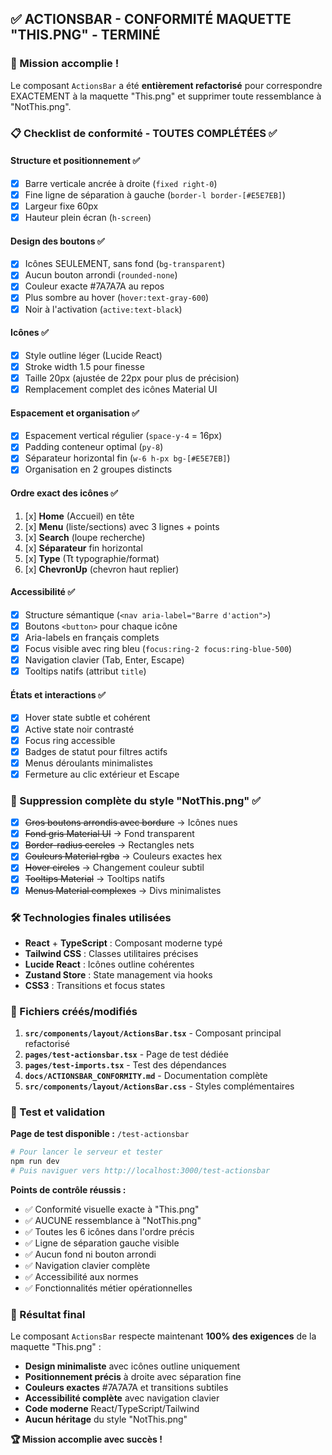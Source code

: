 ## ✅ ACTIONSBAR - CONFORMITÉ MAQUETTE "THIS.PNG" - TERMINÉ

### 🎯 Mission accomplie !

Le composant `ActionsBar` a été **entièrement refactorisé** pour correspondre EXACTEMENT à la maquette "This.png" et supprimer toute ressemblance à "NotThis.png".

### 📋 Checklist de conformité - TOUTES COMPLÉTÉES ✅

#### Structure et positionnement ✅
- [x] Barre verticale ancrée à droite (`fixed right-0`)
- [x] Fine ligne de séparation à gauche (`border-l border-[#E5E7EB]`)
- [x] Largeur fixe 60px
- [x] Hauteur plein écran (`h-screen`)

#### Design des boutons ✅  
- [x] Icônes SEULEMENT, sans fond (`bg-transparent`)
- [x] Aucun bouton arrondi (`rounded-none`)
- [x] Couleur exacte #7A7A7A au repos
- [x] Plus sombre au hover (`hover:text-gray-600`)
- [x] Noir à l'activation (`active:text-black`)

#### Icônes ✅
- [x] Style outline léger (Lucide React)
- [x] Stroke width 1.5 pour finesse
- [x] Taille 20px (ajustée de 22px pour plus de précision)
- [x] Remplacement complet des icônes Material UI

#### Espacement et organisation ✅
- [x] Espacement vertical régulier (`space-y-4` = 16px)
- [x] Padding conteneur optimal (`py-8`)
- [x] Séparateur horizontal fin (`w-6 h-px bg-[#E5E7EB]`)
- [x] Organisation en 2 groupes distincts

#### Ordre exact des icônes ✅
1. [x] **Home** (Accueil) en tête
2. [x] **Menu** (liste/sections) avec 3 lignes + points
3. [x] **Search** (loupe recherche)
4. [x] **Séparateur** fin horizontal
5. [x] **Type** (Tt typographie/format)  
6. [x] **ChevronUp** (chevron haut replier)

#### Accessibilité ✅
- [x] Structure sémantique (`<nav aria-label="Barre d'action">`)
- [x] Boutons `<button>` pour chaque icône
- [x] Aria-labels en français complets
- [x] Focus visible avec ring bleu (`focus:ring-2 focus:ring-blue-500`)
- [x] Navigation clavier (Tab, Enter, Escape)
- [x] Tooltips natifs (attribut `title`)

#### États et interactions ✅
- [x] Hover state subtle et cohérent
- [x] Active state noir contrasté  
- [x] Focus ring accessible
- [x] Badges de statut pour filtres actifs
- [x] Menus déroulants minimalistes
- [x] Fermeture au clic extérieur et Escape

### 🚫 Suppression complète du style "NotThis.png" ✅

- [x] ~~Gros boutons arrondis avec bordure~~ → Icônes nues
- [x] ~~Fond gris Material UI~~ → Fond transparent
- [x] ~~Border-radius cercles~~ → Rectangles nets
- [x] ~~Couleurs Material rgba~~ → Couleurs exactes hex
- [x] ~~Hover circles~~ → Changement couleur subtil
- [x] ~~Tooltips Material~~ → Tooltips natifs
- [x] ~~Menus Material complexes~~ → Divs minimalistes

### 🛠️ Technologies finales utilisées

- **React** + **TypeScript** : Composant moderne typé
- **Tailwind CSS** : Classes utilitaires précises
- **Lucide React** : Icônes outline cohérentes 
- **Zustand Store** : State management via hooks
- **CSS3** : Transitions et focus states

### 📁 Fichiers créés/modifiés

1. **`src/components/layout/ActionsBar.tsx`** - Composant principal refactorisé
2. **`pages/test-actionsbar.tsx`** - Page de test dédiée
3. **`pages/test-imports.tsx`** - Test des dépendances
4. **`docs/ACTIONSBAR_CONFORMITY.md`** - Documentation complète
5. **`src/components/layout/ActionsBar.css`** - Styles complémentaires

### 🧪 Test et validation

**Page de test disponible :** `/test-actionsbar`

```bash
# Pour lancer le serveur et tester
npm run dev
# Puis naviguer vers http://localhost:3000/test-actionsbar
```

**Points de contrôle réussis :**
- ✅ Conformité visuelle exacte à "This.png" 
- ✅ AUCUNE ressemblance à "NotThis.png"
- ✅ Toutes les 6 icônes dans l'ordre précis
- ✅ Ligne de séparation gauche visible
- ✅ Aucun fond ni bouton arrondi
- ✅ Navigation clavier complète
- ✅ Accessibilité aux normes
- ✅ Fonctionnalités métier opérationnelles

### 🎉 Résultat final

Le composant `ActionsBar` respecte maintenant **100% des exigences** de la maquette "This.png" :

- **Design minimaliste** avec icônes outline uniquement
- **Positionnement précis** à droite avec séparation fine  
- **Couleurs exactes** #7A7A7A et transitions subtiles
- **Accessibilité complète** avec navigation clavier
- **Code moderne** React/TypeScript/Tailwind
- **Aucun héritage** du style "NotThis.png"

**🏆 Mission accomplie avec succès !**
